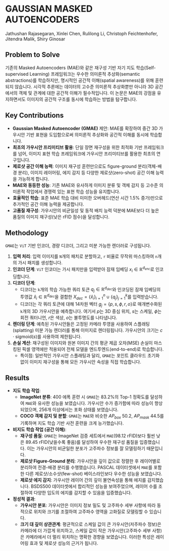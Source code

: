 # GAUSSIAN MASKED AUTOENCODERS

Jathushan Rajasegaran, Xinlei Chen, Rulilong Li, Christoph Feichtenhofer, Jitendra Malik, Shiry Ginosar

## Problem to Solve

기존의 Masked Autoencoders (MAE)와 같은 재구성 기반 자기 지도 학습(Self-supervised Learning) 프레임워크는 우수한 의미론적 추상화(semantic abstractions)를 학습하지만, 명시적인 공간적 이해(spatial awareness)를 위해 훈련되지 않습니다. 시각적 추론에는 데이터의 고수준 의미론적 추상화뿐만 아니라 3D 공간에서의 객체 및 관계에 대한 공간적 이해가 필수적입니다. 이 논문은 MAE의 강점을 유지하면서도 이미지의 공간적 구조를 동시에 학습하는 방법을 탐구합니다.

## Key Contributions

- **Gaussian Masked Autoencoder (GMAE)** 제안: MAE를 확장하여 중간 3D 가우시안 기반 표현을 도입함으로써 의미론적 추상화와 공간적 이해를 동시에 학습합니다.
- **최초의 가우시안 프리미티브 활용**: 단일 장면 재구성을 위한 최적화 기반 프레임워크를 넘어, 이미지 표현 학습 프레임워크에 가우시안 프리미티브를 활용한 최초의 연구입니다.
- **제로샷 공간 이해 능력**: 이미지 재구성 훈련만으로도 figure-ground 분리(객체-배경 분리), 이미지 레이어링, 에지 감지 등 다양한 제로샷(zero-shot) 공간 이해 능력을 가능하게 합니다.
- **MAE와 동등한 성능**: 기존 MAE와 유사하게 이미지 분류 및 객체 감지 등 고수준 의미론적 작업에서 경쟁력 있는 표현 학습 성능을 유지합니다.
- **효율적인 학습**: 표준 MAE 학습 대비 미미한 오버헤드(연산 시간 1.5% 증가)만으로 추가적인 공간 이해 능력을 제공합니다.
- **고품질 재구성**: 가우시안의 비균일성 및 동적 배치 능력 덕분에 MAE보다 더 높은 품질의 이미지 재구성(낮은 rFID 점수)을 달성합니다.

## Methodology

`GMAE`는 `ViT` 기반 인코더, 경량 디코더, 그리고 미분 가능한 렌더러로 구성됩니다.

1. **입력 처리**: 입력 이미지를 `N`개의 패치로 분할하고, `r` 비율로 무작위 마스킹하여 `n`개의 가시 패치를 생성합니다.
2. **인코더 단계**: `ViT` 인코더는 가시 패치만을 입력받아 잠재 임베딩 $x_i \in \mathbb{R}^{d_{enc}}$로 인코딩합니다.
3. **디코더 단계**:
   - 디코더는 `k`개의 학습 가능한 쿼리 토큰 $q_j \in \mathbb{R}^{d_{dec}}$와 인코딩된 잠재 임베딩의 투영값 $\hat{x}_i \in \mathbb{R}^{d_{dec}}$을 결합한 $X_{dec} = \{\hat{x}_i\}_{i=1}^n \cup \{q_j\}_{j=1}^k$를 입력받습니다.
   - 디코더는 각 쿼리 토큰에 대해 14차원 벡터 $g_j=\{p,s,\phi,r,o\}$로 매개변수화된 `k`개의 3D 가우시안을 예측합니다. 여기서 $p$는 3D 중심 위치, $s$는 스케일, $\phi$는 회전 쿼터니언, $r$은 색상, $o$는 불투명도를 나타냅니다.
4. **렌더링 단계**: 예측된 가우시안들은 고정된 카메라 투영을 사용하여 스플래팅(splatting) 미분 가능 렌더러를 통해 이미지로 렌더링됩니다. 가우시안의 크기는 $c \cdot \text{sigmoid}(s)$를 사용하여 제한됩니다.
5. **손실 계산**: 재구성된 이미지와 원본 이미지 간의 평균 제곱 오차(MSE) 손실이 마스킹된 픽셀 영역에만 적용되어 전체 모델을 엔드투엔드(end-to-end)로 학습합니다.
   - 특이점: 일반적인 가우시안 스플래팅과 달리, `GMAE`는 포인트 클라우드 초기화 없이 이미지 재구성을 통해 모든 가우시안 속성을 직접 학습합니다.

## Results

- **지도 학습 작업**:
  - **ImageNet 분류**: 400 에폭 훈련 시 `GMAE`는 83.2%의 Top-1 정확도를 달성하여 `MAE`와 유사한 성능을 보였습니다. 가우시안 수가 증가함에 따라 성능이 향상되었으며, 256개 이상에서는 포화 상태를 보였습니다.
  - **COCO 객체 감지 및 분할**: `GMAE`는 `MAE`와 비슷한 $AP_{box}$ 50.2, $AP_{mask}$ 44.5를 기록하며 지도 학습 기반 사전 훈련을 크게 능가했습니다.
- **비지도 학습 작업 (공간 이해)**:
  - **재구성 품질**: `GMAE`는 ImageNet 검증 세트에서 `MAE`(98.12 rFID)보다 훨씬 낮은 89.45 rFID(낮을수록 좋음)를 달성하여 우수한 재구성 품질을 입증했습니다. 이는 가우시안의 비균일한 분포가 고주파수 정보를 잘 모델링하기 때문입니다.
  - **제로샷 Figure-Ground 분리**: 가우시안을 깊이 값으로 정렬한 후 레이어별로 분리하여 전경-배경 분리를 수행했습니다. PASCAL 데이터셋에서 `MAE`를 포함한 다른 제로샷/소수샷(few-shot) 베이스라인보다 우수한 성능을 보였습니다.
  - **제로샷 에지 감지**: 가우시안 레이어 간의 깊이 불연속성을 통해 에지를 감지했습니다. BSDS500 데이터셋에서 합리적인 성능을 보여주었으며, 레이어 수를 조절하여 다양한 입도의 에지를 감지할 수 있음을 입증했습니다.
- **정성적 결과**:
  - **가우시안 분포**: 가우시안은 이미지 정보 밀도 및 고주파수 세부 사항에 따라 동적으로 위치와 크기를 조절하여 고주파수 영역을 고화질로 모델링할 수 있습니다.
  - **크기 대 깊이 상관관계**: 평균적으로 스케일 값이 큰 가우시안(저주파수 정보)은 카메라에 더 가깝게 위치하고, 스케일 값이 작은 가우시안(고주파수 세부 사항)은 카메라에서 더 멀리 위치하는 명확한 경향을 보였습니다. 이러한 특성은 레이어링 효과 및 제로샷 성능의 근거가 됩니다.
